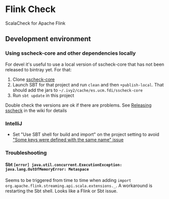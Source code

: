 # Flink Check

ScalaCheck for Apache Flink

## Development environment

### Using sscheck-core and other dependencies locally 

For devel it's useful to use a local version of sscheck-core 
that has not been released to bintray yet. For that: 

1. Clone [sscheck-core](https://github.com/demiourgoi/sscheck-core) 
2. Launch SBT for that project and run `clean` and then `+publish-local`. 
That should add the jars to `~/.ivy2/cache/es.ucm.fdi/sscheck-core`
3. Run `sbt update` in this project 

Double check the versions are ok if there are problems. See 
[Releasing sscheck](https://github.com/demiourgoi/sscheck/wiki/%5BInternal%5D-Releasing-sscheck)
in the wiki for details

### IntelliJ

- Set "Use SBT shell for build and import" on the project setting
to avoid ["Some keys were defined with the same name" issue](https://stackoverflow.com/questions/47084795/strange-sbt-bug-where-i-cannot-import-sbt-project-due-to-keys-colliding-with-the#47777860)

### Troubleshooting

#### Sbt `[error] java.util.concurrent.ExecutionException: java.lang.OutOfMemoryError: Metaspace`

Seems to be triggered from time to time when adding `import org.apache.flink.streaming.api.scala.extensions._`.
A workaround is restarting the Sbt shell. Looks like a Flink or Sbt issue.  
